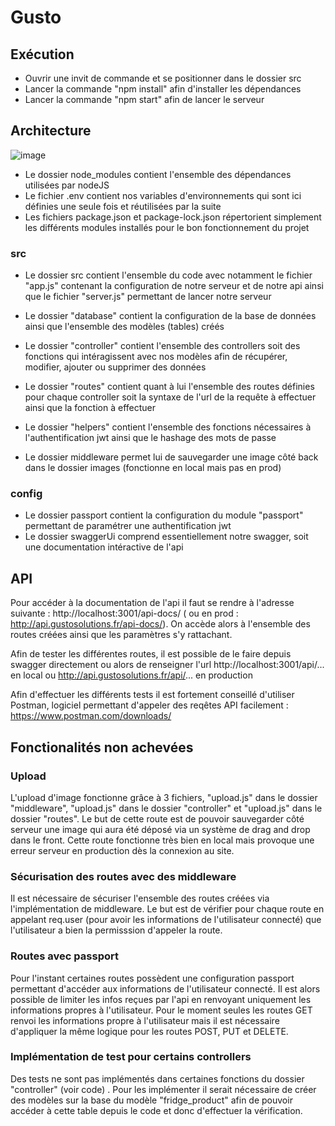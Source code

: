 # Gusto

## Exécution

* Ouvrir une invit de commande et se positionner dans le dossier src
* Lancer la commande "npm install" afin d'installer les dépendances
* Lancer la commande "npm start" afin de lancer le serveur

## Architecture

![image](https://user-images.githubusercontent.com/60107479/147947505-6c194878-8892-437c-9029-52685740e3a3.png)

* Le dossier node_modules contient l'ensemble des dépendances utilisées par nodeJS
* Le fichier .env contient nos variables d'environnements qui sont ici définies une seule fois et réutilisées par la suite
* Les fichiers package.json et package-lock.json répertorient simplement les différents modules installés pour le bon fonctionnement du projet

### src

* Le dossier src contient l'ensemble du code avec notamment le fichier "app.js" contenant la configuration de notre serveur et de notre api ainsi que le fichier "server.js" permettant de lancer notre serveur

* Le dossier "database" contient la configuration de la base de données ainsi que l'ensemble des modèles (tables) créés
* Le dossier "controller" contient l'ensemble des controllers soit des fonctions qui intéragissent avec nos modèles afin de récupérer, modifier, ajouter ou supprimer des données
* Le dossier "routes" contient quant à lui l'ensemble des routes définies pour chaque controller soit la syntaxe de l'url de la requête à effectuer ainsi que la fonction à effectuer
* Le dossier "helpers" contient l'ensemble des fonctions nécessaires à l'authentification jwt ainsi que le hashage des mots de passe
* Le dossier middleware permet lui de sauvegarder une image côté back dans le dossier images (fonctionne en local mais pas en prod)

### config

* Le dossier passport contient la configuration du module "passport" permettant de paramétrer une authentification jwt
* Le dossier swaggerUi comprend essentiellement notre swagger, soit une documentation intéractive de l'api


## API

Pour accéder à la documentation de l'api il faut se rendre à l'adresse suivante : http://localhost:3001/api-docs/  ( ou en prod : http://api.gustosolutions.fr/api-docs/).
On accède alors à l'ensemble des routes créées ainsi que les paramètres s'y rattachant.

Afin de tester les différentes routes, il est possible de le faire depuis swagger directement ou alors de renseigner l'url http://localhost:3001/api/... en local 
ou http://api.gustosolutions.fr/api/... en production

Afin d'effectuer les différents tests il est fortement conseillé d'utiliser Postman, logiciel permettant d'appeler des reqêtes API facilement : https://www.postman.com/downloads/

 ## Fonctionalités non achevées
 
 ### Upload
L'upload d'image fonctionne grâce à 3 fichiers, "upload.js" dans le dossier "middleware", "upload.js" dans le dossier "controller" et "upload.js" dans le dossier "routes". Le but de cette route est de pouvoir sauvegarder côté serveur une image qui aura été déposé via un système de drag and drop dans le front. Cette route fonctionne très bien en local mais provoque une erreur serveur en production dès la connexion au site.
 
 ### Sécurisation des routes avec des middleware
 Il est nécessaire de sécuriser l'ensemble des routes créées via l'implémentation de middleware. Le but est de vérifier pour chaque route en appelant req.user (pour avoir les informations de l'utilisateur connecté) que l'utilisateur a bien la permisssion d'appeler la route.
 
 ### Routes avec passport
 Pour l'instant certaines routes possèdent une configuration passport permettant d'accéder aux informations de l'utilisateur connecté. Il est alors possible de limiter les infos reçues par l'api en renvoyant uniquement les informations propres à l'utilisateur. Pour le moment seules les routes GET renvoi les informations propre à l'utilisateur mais il est nécessaire d'appliquer la même logique pour les routes POST, PUT et DELETE.
 
### Implémentation de test pour certains controllers
Des tests ne sont pas implémentés dans certaines fonctions du dossier "controller" (voir code) . Pour les implémenter il serait nécessaire de créer des modèles sur la base du modèle "fridge_product" afin de pouvoir accéder à cette table depuis le code et donc d'effectuer la vérification.


